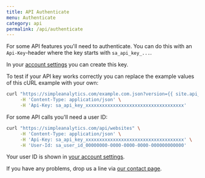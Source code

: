 ```yaml
---
title: API Authenticate
menu: Authenticate
category: api
permalink: /api/authenticate
---
```


For some API features you'll need to authenticate. You can do this with an `Api-Key`-header where the key starts with `sa_api_key_...`.

In your [account settings](https://simpleanalytics.com/account) you can create this key.

To test if your API key works correctly you can replace the example values of this cURL example with your own:

```bash
curl "https://simpleanalytics.com/example.com.json?version={{ site.api_version }}&fields=histogram" \
     -H 'Content-Type: application/json' \
     -H 'Api-Key: sa_api_key_xxxxxxxxxxxxxxxxxxxxxxxxxxxxxxxxxxxx'
```

For some API calls you'll need a user ID:

```bash
curl "https://simpleanalytics.com/api/websites" \
     -H 'Content-Type: application/json' \
     -H 'Api-Key: sa_api_key_xxxxxxxxxxxxxxxxxxxxxxxxxxxxxxxxxxxx' \
     -H 'User-Id: sa_user_id_00000000-0000-0000-0000-000000000000'
```

Your user ID is shown in [your account settings](https://simpleanalytics.com/account).

If you have any problems, drop us a line via [our contact page](https://simpleanalytics.com/contact).
